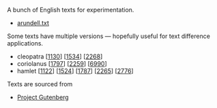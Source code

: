 A bunch of English texts for experimentation.


- [arundell.txt](https://www.gutenberg.org/ebooks/47127)

Some texts have multiple versions &mdash; hopefully useful for text difference applications.

- cleopatra
  [[1130](https://www.gutenberg.org/ebooks/1130)]
  [[1534](https://www.gutenberg.org/ebooks/1534)]
  [[2268](https://www.gutenberg.org/ebooks/2268)]
- coriolanus
  [[1797](https://www.gutenberg.org/ebooks/1797)]
  [[2259](https://www.gutenberg.org/ebooks/2259)]
  [[6990](https://www.gutenberg.org/ebooks/6990)]
- hamlet
  [[1122](https://www.gutenberg.org/ebooks/1122)]
  [[1524](https://www.gutenberg.org/ebooks/1524)]
  [[1787](https://www.gutenberg.org/ebooks/1787)]
  [[2265](https://www.gutenberg.org/ebooks/2265)]
  [[2776](https://www.gutenberg.org/ebooks/27761)]

Texts are sourced from

- [Project Gutenberg](https://www.gutenberg.org)
